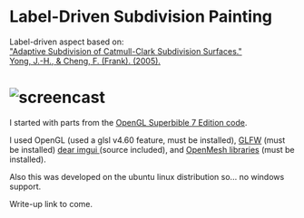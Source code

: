 # Label-Driven Subdivision Painting

Label-driven aspect based on:  
["Adaptive Subdivision of Catmull-Clark Subdivision Surfaces."  
Yong, J.-H., & Cheng, F. (Frank). (2005).](http://cs.engr.uky.edu/~cheng/PUBL/Paper_adapt_sub.pdf)

# ![screencast](https://dl.dropboxusercontent.com/s/zc71umuq3oxtdrw/peeknew.gif)

I started with parts from the [OpenGL Superbible 7 Edition code](https://github.com/openglsuperbible/sb7code).

I used OpenGL (used a glsl v4.60 feature, must be installed),
[GLFW](https://www.glfw.org/) (must be installed)
[dear imgui ](https://github.com/ocornut/imgui) (source included),
 and [OpenMesh libraries](http://www.openmesh.org/) (must be installed).
 
Also this was developed on the ubuntu linux distribution so... no windows support.

Write-up link to come.
